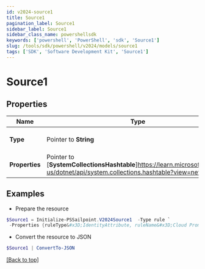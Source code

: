 ```yaml
---
id: v2024-source1
title: Source1
pagination_label: Source1
sidebar_label: Source1
sidebar_class_name: powershellsdk
keywords: ['powershell', 'PowerShell', 'sdk', 'Source1'] 
slug: /tools/sdk/powershell/v2024/models/source1
tags: ['SDK', 'Software Development Kit', 'Source1']
---
```



# Source1

## Properties

Name | Type | Description | Notes
------------ | ------------- | ------------- | -------------
**Type** |  Pointer to **String** | Attribute mapping type. | [optional] 
**Properties** |  Pointer to [**SystemCollectionsHashtable**]https://learn.microsoft.com/en-us/dotnet/api/system.collections.hashtable?view=net-9.0 | Attribute mapping properties. | [optional] 

## Examples

- Prepare the resource
```powershell
$Source1 = Initialize-PSSailpoint.V2024Source1  -Type rule `
 -Properties {ruleType&#x3D;IdentityAttribute, ruleName&#x3D;Cloud Promote Identity Attribute}
```

- Convert the resource to JSON
```powershell
$Source1 | ConvertTo-JSON
```


[[Back to top]](#) 

